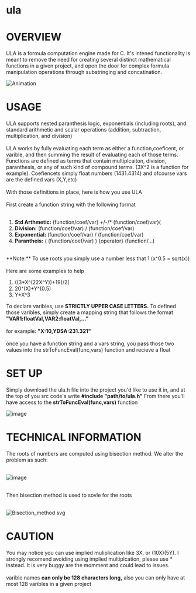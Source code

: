 # ula
 
<h1>OVERVIEW</h1>

<div>ULA is a formula computation engine made for C. It's intened functionality is meant to remove the need for creating several distinct mathematical functions in a given project, and open the door for complex formula manipulation operations through substringing and concatination.</div>

![Animation](https://github.com/user-attachments/assets/96a92e8f-0628-4d8d-aae9-3f57c2852aaf)

<h1>USAGE</h1>
<div>ULA supports nested paranthesis logic, exponentials (including roots), and standard arithmetic and scalar operations (addition, subtraction, multiplication, and division) </div>
<br>
<div>ULA works by fully evaluating each term as either a function,coeficent, or varible, and then summing the result of evaluating each of those terms.  Functions are defined as terms that contain multiplcaiton, division, paranthesis, or any of such kind of compound terms. (3X^2 is a function for example). Coefiencets simply float numbers (1431.4314) and ofcourse vars are the defined vars (X,Y,etc) </div>
<br>
<div>With those definitions in place, here is how you use ULA</div>
<br>
<div>First create a function string with the following format</div>
<br>
<ol>
  <li><strong>Std Arthmetic:</strong> (function/coef/var) +/-/* (function/coef/var)(</li>
  <li><strong>Division:</strong> (function/coef/var) / (function/coef/var)</li>
  <li><strong>Exponential:</strong> (function/coef/var) / (function/coef/var)</li>
  <li><strong>Parantheis:</strong> ( (function/coef/var) ) {operator} (function/...)</li>
</ol> 
<br>
<div>**Note:** To use roots you simply use a number less that 1 (x^0.5 = sqrt(x))</div>
<br>
<div>Here are some examples to help</div>
<ol>
  <li>((3*X^(22X^Y))+19)/2(</li>
  <li>20^(X)+Y^(0.5)</li>
  <li>Y*X^3</li>
</ol> 
<div>To declare varibles, use <strong>STRICTLY UPPER CASE LETTERS.</strong> To defined those varibles, simply create a mapping string that follows the format <strong>"VAR1:floatVal,VAR2:floatVal,..."</strong></div>
<br>
<div>for example: <strong>"X:10,YDSA:231.321"</strong></div>
<br>
<div>once you have a function string and a vars string, you pass those two values into the strToFuncEval(func,vars) function and recieve a float</div>
<h1>SET UP</h1>

<div>Simply download the ula.h file into the project you'd like to use it in, and at the top of you src code's write <strong>#include "path/to/ula.h"</strong> From there you'll have access to the <strong>strToFuncEval(func,vars)</strong> function</div>

![image](https://github.com/user-attachments/assets/6654ba6c-0c3d-4963-9efe-1b46308f4268)

<h1>TECHNICAL INFORMATION</h1>

<div> The roots of numbers are computed using bisection method. We alter the problem as such: </div>
<br>

![image](https://github.com/user-attachments/assets/2f5b28ec-5ed7-4d44-a6d4-6a86e8171826)

<br>
<div> Then bisection method is used to sovle for the roots </div>
<br>

![Bisection_method svg](https://github.com/user-attachments/assets/1874da6d-52f6-464d-a85b-b6b3e77fe606)


<h1>CAUTION</h1>

<div>You may notice you can use implied muliplication like 3X, or (10X)(5Y). I strongly recomend avoiding using implied multiplcation, please use * instead. It is very buggy are the momment and could lead to issues.</div>
<br>
<div>varible names <strong>can only be 128 characters long,</strong> also you can only have at most 128 varibles in a given project</div>
